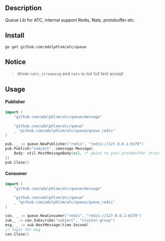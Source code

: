 ## Description
Queue Lib for ATC, internal support Redis, Nats, protobuffer etc. 

## Install
  `go get github.com/adolphlxm/atc/queue`

## Notice
> driver `nats_streaming` and `nats` is not full test accept
   
## Usage

#### Publisher
```go
import (
    "github.com/adolphlxm/atc/queue/message"
    
    "github.com/adolphlxm/atc/queue"
    _ "github.com/adolphlxm/atc/queue/queue_redis"
)

pub, _ := queue.NewPublisher("redis", "redis://127.0.0.1:6379")
pub.Publish("subject", &message.Message{
    Body: util.MustMessageBody(nil, /* point to your protobuffer struct */ ),
})
pub.Close()
```

#### Consumer
```go
import (
    "github.com/adolphlxm/atc/queue/message"
    
    "github.com/adolphlxm/atc/queue"
    _ "github.com/adolphlxm/atc/queue/queue_redis"
)

con, _ := queue.NewConsumer("redis", "redis://127.0.0.1:6379")
sub,_ := con.Subscribe("subject", "cluster-group")
msg, _ := sub.NextMessage(time.Second)
// logic for msg
con.Close()
```
